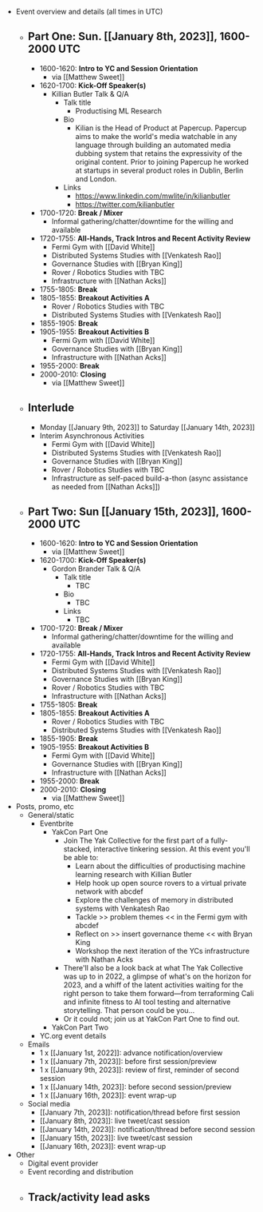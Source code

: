 - Event overview and details (all times in UTC)
    - ## Part One: Sun. [[January 8th, 2023]], 1600-2000 UTC
        - 1600-1620: **Intro to YC and Session Orientation**
            - via [[Matthew Sweet]]
        - 1620-1700: **Kick-Off Speaker(s)**
            - Killian Butler Talk & Q/A
                - Talk title
                    - Productising ML Research
                - Bio
                    - Kilian is the Head of Product at Papercup. Papercup aims to make the world's media watchable in any language through building an automated media dubbing system that retains the expressivity of the original content. Prior to joining Papercup he worked at startups in several product roles in Dublin, Berlin and London.
                - Links
                    - https://www.linkedin.com/mwlite/in/kilianbutler
                    - https://twitter.com/kilianbutler
        - 1700-1720: **Break / Mixer**
            - Informal gathering/chatter/downtime for the willing and available
        - 1720-1755: **All-Hands, Track Intros and Recent Activity Review**
            - Fermi Gym with [[David White]]
            - Distributed Systems Studies with [[Venkatesh Rao]]
            - Governance Studies with [[Bryan King]]
            - Rover / Robotics Studies with TBC
            - Infrastructure with [[Nathan Acks]]
        - 1755-1805: **Break**
        - 1805-1855: **Breakout Activities A**
            - Rover / Robotics Studies with TBC
            - Distributed Systems Studies with [[Venkatesh Rao]]
        - 1855-1905: **Break**
        - 1905-1955: **Breakout Activities B**
            - Fermi Gym with [[David White]]
            - Governance Studies with [[Bryan King]]
            - Infrastructure with [[Nathan Acks]]
        - 1955-2000: **Break**
        - 2000-2010: **Closing**
            - via [[Matthew Sweet]]
    - ## Interlude
        - Monday [[January 9th, 2023]] to Saturday [[January 14th, 2023]]
        - Interim Asynchronous Activities
            - Fermi Gym with [[David White]]
            - Distributed Systems Studies with [[Venkatesh Rao]]
            - Governance Studies with [[Bryan King]]
            - Rover / Robotics Studies with TBC
            - Infrastructure as self-paced build-a-thon (async assistance as needed from [[Nathan Acks]])
    - ## Part Two: Sun [[January 15th, 2023]], 1600-2000 UTC
        - 1600-1620: **Intro to YC and Session Orientation**
            - via [[Matthew Sweet]]
        - 1620-1700: **Kick-Off Speaker(s)**
            - Gordon Brander Talk & Q/A
                - Talk title
                    - TBC
                - Bio
                    - TBC
                - Links
                    - TBC
        - 1700-1720: **Break / Mixer**
            - Informal gathering/chatter/downtime for the willing and available
        - 1720-1755: **All-Hands, Track Intros and Recent Activity Review**
            - Fermi Gym with [[David White]]
            - Distributed Systems Studies with [[Venkatesh Rao]]
            - Governance Studies with [[Bryan King]]
            - Rover / Robotics Studies with TBC
            - Infrastructure with [[Nathan Acks]]
        - 1755-1805: **Break**
        - 1805-1855: **Breakout Activities A**
            - Rover / Robotics Studies with TBC
            - Distributed Systems Studies with [[Venkatesh Rao]]
        - 1855-1905: **Break**
        - 1905-1955: **Breakout Activities B**
            - Fermi Gym with [[David White]]
            - Governance Studies with [[Bryan King]]
            - Infrastructure with [[Nathan Acks]]
        - 1955-2000: **Break**
        - 2000-2010: **Closing**
            - via [[Matthew Sweet]]
- Posts, promo, etc
    - General/static
        - Eventbrite
            - YakCon Part One
                - Join The Yak Collective for the first part of a fully-stacked, interactive tinkering session. At this event you'll be able to:
                    - Learn about the difficulties of productising machine learning research with Killian Butler
                    - Help hook up open source rovers to a virtual private network with abcdef
                    - Explore the challenges of memory in distributed systems with Venkatesh Rao
                    - Tackle >> problem themes << in the Fermi gym with abcdef
                    - Reflect on >> insert governance theme << with Bryan King
                    - Workshop the next iteration of the YCs infrastructure with Nathan Acks
                - There'll also be a look back at what The Yak Collective was up to in 2022, a glimpse of what's on the horizon for 2023, and a whiff of the latent activities waiting for the right person to take them forward—from terraforming Cali and infinite fitness to AI tool testing and alternative storytelling. That person could be you...
                - Or it could not; join us at YakCon Part One to find out.
            - YakCon Part Two
        - YC.org event details
    - Emails
        - 1 x [[January 1st, 2022]]: advance notification/overview
        - 1 x [[January 7th, 2023]]: before first session/preview
        - 1 x [[January 9th, 2023]]: review of first, reminder of second session
        - 1 x [[January 14th, 2023]]: before second session/preview
        - 1 x [[January 16th, 2023]]: event wrap-up
    - Social media
        - [[January 7th, 2023]]: notification/thread before first session
        - [[January 8th, 2023]]: live tweet/cast session
        - [[January 14th, 2023]]: notification/thread before second session
        - [[January 15th, 2023]]: live tweet/cast session
        - [[January 16th, 2023]]: event wrap-up
- Other
    - Digital event provider
    - Event recording and distribution
    - Track/activity lead asks
        - 
